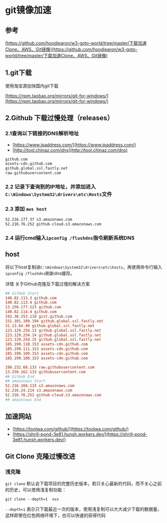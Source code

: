 # git镜像加速

## 参考

[https://github.com/hoodiearon/w3-goto-world/tree/master/下载加速Clone、AWS、Git镜像](https://github.com/hoodiearon/w3-goto-world/tree/master/下载加速Clone、AWS、Git镜像)

## 1.git下载

使用淘宝源加快国内git下载

[https://npm.taobao.org/mirrors/git-for-windows/](https://npm.taobao.org/mirrors/git-for-windows/)

## 2.Github 下载过慢处理（releases）

### 2.1查询以下链接的DNS解析地址

- [https://www.ipaddress.com/](https://www.ipaddress.com/)
- [http://tool.chinaz.com/dns](http://tool.chinaz.com/dns)

```bash
github.com
assets-cdn.github.com
github.global.ssl.fastly.net
raw.githubusercontent.com
```

### 2.2 记录下查询到的IP地址，并添加进入`C:\Windows\System32\drivers\etc\Hosts`文件

### 2.3 添加 `aws host`

```bash
52.216.177.37 s3.amazonaws.com
52.216.76.252 github-cloud.s3.amazonaws.com
```

### 2.4 运行cmd输入`ipconfig /flushdns`指令刷新系统DNS

## host

将以下host复制进`C:\Windows\System32\drivers\etc\hosts`，再使用命令行输入`ipconfig /flushdns`刷新dns缓存。

详情 关于Github克隆及下载过慢的解决方案

```conf
## GitHub Start
140.82.113.3 github.com
140.82.113.4 github.com
13.250.177.223 github.com
140.82.114.4 github.com
192.30.253.118 gist.github.com
151.101.109.194 github.global.ssl.fastly.net
31.13.64.49 github.global.ssl.fastly.net
123.129.254.13 github.global.ssl.fastly.net
123.129.254.14 github.global.ssl.fastly.net
123.129.254.15 github.global.ssl.fastly.net
185.199.110.153 assets-cdn.github.com
185.199.111.153 assets-cdn.github.com
185.199.109.153 assets-cdn.github.com
185.199.108.153 assets-cdn.github.com

199.232.68.133 raw.githubusercontent.com
13.250.162.133 githubusercontent.com
## GitHub End
## amazonaws Start
52.216.168.133 s3.amazonaws.com
52.216.24.214 s3.amazonaws.com
52.216.76.252 github-cloud.s3.amazonaws.com
## amazonaws End
```

## 加速网站

- [https://toolwa.com/github/](https://toolwa.com/github/)
- [https://shrill-pond-3e81.hunsh.workers.dev/](https://shrill-pond-3e81.hunsh.workers.dev/)

## Git Clone 克隆过慢改进

### 浅克隆

`git clone` 默认会下载项目的完整历史版本，若只关心最新的代码，而不关心之前的历史，可以使用浅复制功能：

`git clone --depth=1  xxx`

`--depth=1` 表示只下载最近一次的版本，使用浅复制可以大大减少下载的数据量，这样即使在红色网络环境下，也可以快速的获得代码
